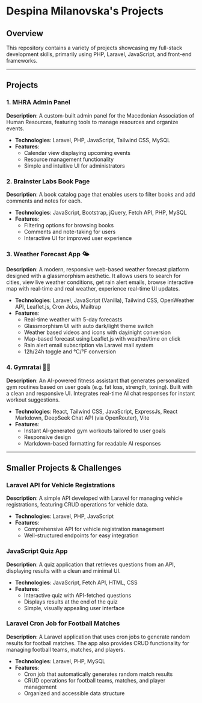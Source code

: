 # Despina Milanovska's Projects

## Overview
This repository contains a variety of projects showcasing my full-stack development skills, primarily using PHP, Laravel, JavaScript, and front-end frameworks.

---

## Projects

### 1. MHRA Admin Panel
**Description**: A custom-built admin panel for the Macedonian Association of Human Resources, featuring tools to manage resources and organize events.

- **Technologies**: Laravel, PHP, JavaScript, Tailwind CSS, MySQL
- **Features**:
  - Calendar view displaying upcoming events
  - Resource management functionality
  - Simple and intuitive UI for administrators

### 2. Brainster Labs Book Page
**Description**: A book catalog page that enables users to filter books and add comments and notes for each.

- **Technologies**: JavaScript, Bootstrap, jQuery, Fetch API, PHP, MySQL
- **Features**:
  - Filtering options for browsing books
  - Comments and note-taking for users
  - Interactive UI for improved user experience
 
 ### 3. Weather Forecast App 🌤️
**Description**: A modern, responsive web-based weather forecast platform designed with a glassmorphism aesthetic. It allows users to search for cities, view live weather conditions, get rain alert emails, browse interactive map with real-time and real weather, experience real-time UI updates.

- **Technologies**: Laravel, JavaScript (Vanilla), Tailwind CSS, OpenWeather API, Leaflet.js, Cron Jobs, Mailtrap
- **Features**:
  - Real-time weather with 5-day forecasts
  - Glassmorphism UI with auto dark/light theme switch
  - Weather based videos and icons with day/night conversion
  - Map-based forecast using Leaflet.js with weather/time on click
  - Rain alert email subscription via Laravel mail system
  - 12h/24h toggle and °C/°F conversion
 

### 4. Gymratai 🏋️‍♂️  
**Description**: An AI-powered fitness assistant that generates personalized gym routines based on user goals (e.g. fat loss, strength, toning). Built with a clean and responsive UI. Integrates real-time AI chat responses for instant workout suggestions.

- **Technologies**: React, Tailwind CSS, JavaScript, ExpressJs, React Markdown, DeepSeek Chat API (via OpenRouter), Vite
- **Features**:
  - Instant AI-generated gym workouts tailored to user goals
  - Responsive design
  - Markdown-based formatting for readable AI responses


---

## Smaller Projects & Challenges

### Laravel API for Vehicle Registrations
**Description**: A simple API developed with Laravel for managing vehicle registrations, featuring CRUD operations for vehicle data.

- **Technologies**: Laravel, PHP, JavaScript
- **Features**:
  - Comprehensive API for vehicle registration management
  - Well-structured endpoints for easy integration

### JavaScript Quiz App
**Description**: A quiz application that retrieves questions from an API, displaying results with a clean and minimal UI.

- **Technologies**: JavaScript, Fetch API, HTML, CSS
- **Features**:
  - Interactive quiz with API-fetched questions
  - Displays results at the end of the quiz
  - Simple, visually appealing user interface

### Laravel Cron Job for Football Matches
**Description**: A Laravel application that uses cron jobs to generate random results for football matches. The app also provides CRUD functionality for managing football teams, matches, and players.

- **Technologies**: Laravel, PHP, MySQL
- **Features**:
  - Cron job that automatically generates random match results
  - CRUD operations for football teams, matches, and player management
  - Organized and accessible data structure
 
    
